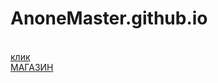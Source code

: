 # AnoneMaster.github.io
<br>
<a href="https://anonemaster.github.io/projects/1/index.html">клик<a>
  <br>
<a href="https://anonemaster.github.io/projects/shop/index.html">МАГАЗИН<a>
